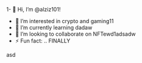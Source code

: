 1- 👋 Hi, I’m @alziz101!
- 👀 I’m interested in crypto and gaming11
- 🌱 I’m currently learning dadaw
- 💞️ I’m looking to collaborate on NFTewd1adsadw
- ⚡ Fun fact: .. FINALLY
<!---
alziz101/alziz101 is a ✨ special ✨ repository be1cause its `README.md` (this file) appears on your GitHub profile.
You can click the Preview link to take a look at your changes.!
--->asd
